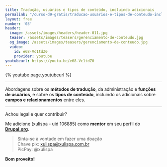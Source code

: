 ```yaml
---
title: Tradução, usuários e tipos de conteúdo, incluindo adicionais
permalink: "/curso-d9-gratis/traducao-usuarios-e-tipos-de-conteudo-incluindo-adicionais/"
layout: free
number: '03'
header:
  image: /assets/images/headers/header-011.jpg
  teaser: /assets/images/teasers/gerenciamento-de-conteudo.jpg
  og_image: /assets/images/teasers/gerenciamento-de-conteudo.jpg
  video:
    id: e68-Vc1tdZ0
    provider: youtube
youtubeurl: https://youtu.be/e68-Vc1tdZ0
---
```


{% youtube page.youtubeurl %}

---

Abordagens sobre os **métodos de tradução**, da administração e **funções de usuários**, e sobre os **tipos de conteúdo**, incluindo os adicionais sobre **campos e relacionamentos** entre eles.

---

Achou legal e quer contribuir?

Me adicione (xulispa - uid 106885) como **mentor** em seu perfil do **[Drupal.org](https://www.drupal.org/)**.

> Sinta-se à vontade em fazer uma doação \
> Chave pix: xulispa@xulispa.com.br \
> PicPay: @xulispa

**Bom proveito!**

